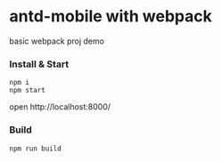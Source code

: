 # antd-mobile with webpack

basic webpack proj demo

### Install & Start

```shell
npm i
npm start
```

open http://localhost:8000/

### Build

```
npm run build
```
